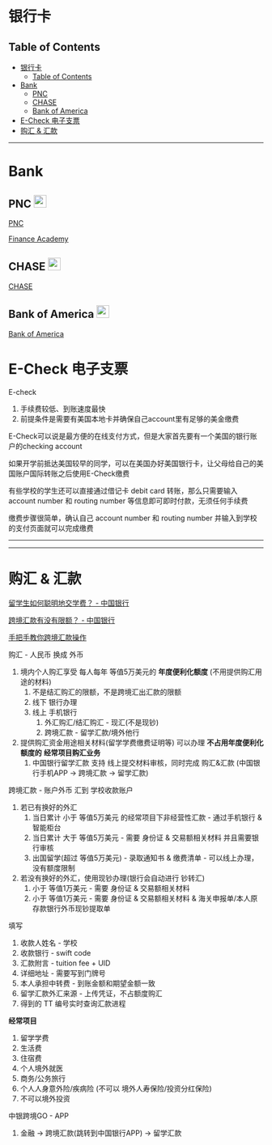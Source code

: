 # 银行卡


## Table of Contents

- [银行卡](#银行卡)
  - [Table of Contents](#table-of-contents)
- [Bank](#bank)
  - [PNC ](#pnc-)
  - [CHASE ](#chase-)
  - [Bank of America ](#bank-of-america-)
- [E-Check 电子支票](#e-check-电子支票)
- [购汇 \& 汇款](#购汇--汇款)

---

# Bank

## PNC <img src="Pics/pnc.svg" height=25>

[PNC](https://www.pnc.com/en/personal-banking.html)

[Finance Academy](https://www.pnc.com/en/personal-banking/banking/student-banking/my-finance-academy.html)


## CHASE <img src="Pics/chase.svg" height=25>

[CHASE](https://www.chase.com/)

## Bank of America <img src="Pics/boa.svg" height=25>

[Bank of America](https://www.bankofamerica.com/)


# E-Check 电子支票

E-check
1. 手续费较低、到账速度最快
2. 前提条件是需要有美国本地卡并确保自己account里有足够的美金缴费

E-Check可以说是最方便的在线支付方式，但是大家首先要有一个美国的银行账户的checking account

如果开学前抵达美国较早的同学，可以在美国办好美国银行卡，让父母给自己的美国账户国际转账之后使用E-Check缴费

有些学校的学生还可以直接通过借记卡 debit card 转账，那么只需要输入 account number 和 routing number 等信息即可即时付款，无须任何手续费

缴费步骤很简单，确认自己 account number 和 routing number 并输入到学校的支付页面就可以完成缴费

---

---

# 购汇 & 汇款

[留学生如何聪明地交学费？ - 中国银行](https://www.bilibili.com/video/BV1A8411V7kt/)

[跨境汇款有没有限额？ - 中国银行](https://www.bilibili.com/video/BV17w411Q7VA/)

[手把手教你跨境汇款操作](https://www.bilibili.com/video/BV18A411G7A1/)

购汇 - 人民币 换成 外币
1. 境内个人购汇享受 每人每年 等值5万美元的 **年度便利化额度** (不用提供购汇用途的材料)
   1. 不是结汇购汇的限额，不是跨境汇出汇款的限额
   2. 线下 银行办理
   3. 线上 手机银行
      1. 外汇购汇/结汇购汇 - 现汇(不是现钞)
      2. 跨境汇款 - 留学汇款/境外他行
2. 提供购汇资金用途相关材料(留学学费缴费证明等) 可以办理 **不占用年度便利化额度的** **经常项目购汇业务**
   1. 中国银行留学汇款 支持 线上提交材料审核，同时完成 购汇&汇款 (中国银行手机APP -> 跨境汇款 -> 留学汇款)

跨境汇款 - 账户外币 汇到 学校收款账户
1. 若已有换好的外汇
   1. 当日累计 小于 等值5万美元 的经常项目下非经营性汇款 - 通过手机银行 & 智能柜台
   2. 当日累计 大于 等值5万美元 - 需要 身份证 & 交易额相关材料 并且需要银行审核
   3. 出国留学(超过 等值5万美元) - 录取通知书 & 缴费清单 - 可以线上办理，没有额度限制
2. 若没有换好的外汇，使用现钞办理(银行会自动进行 钞转汇)
   1. 小于 等值1万美元 - 需要 身份证 & 交易额相关材料
   2. 小于 等值1万美元 - 需要 身份证 & 交易额相关材料 & 海关申报单/本人原存款银行外币现钞提取单


填写
1. 收款人姓名 - 学校
2. 收款银行 - swift code
3. 汇款附言 - tuition fee + UID
4. 详细地址 - 需要写到门牌号
5. 本人承担中转费 - 到账金额和期望金额一致
6. 留学汇款外汇来源 - 上传凭证，不占额度购汇
7. 得到的 TT 编号实时查询汇款进程



**经常项目**
1. 留学学费
2. 生活费
3. 住宿费
4. 个人境外就医
5. 商务/公务旅行
6. 个人人身意外险/疾病险 (不可以 境外人寿保险/投资分红保险)
7. 不可以境外投资


中银跨境GO - APP
1. 金融 -> 跨境汇款(跳转到中国银行APP) -> 留学汇款



